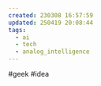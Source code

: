 ```yaml
---
created: 230308 16:57:59
updated: 250419 20:08:44
tags:
  - ai
  - tech
  - analog_intelligence
---
```


#geek #idea